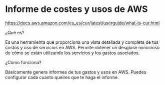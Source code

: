 # Informe de costes y usos de AWS

https://docs.aws.amazon.com/es_es/cur/latest/userguide/what-is-cur.html

¿Qué es?

Es una herramienta que proporciona una vista detallada y completa de tus costos y uso de servicios en AWS. Permite obtener un desglose minucioso de cómo se están utilizando los servicios y los gastos asociados.

¿Como funciona?

Básicamente genera informes de tus gastos y usos en AWS. Puedes configurar cada cuanto queires que te haga el informe.